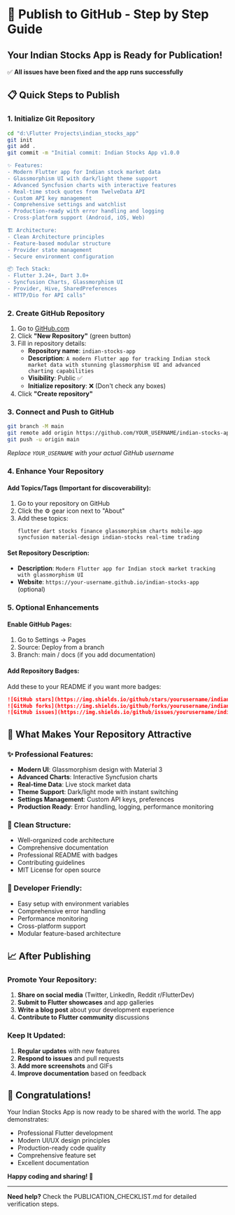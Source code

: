 # 🚀 Publish to GitHub - Step by Step Guide

## Your Indian Stocks App is Ready for Publication! 

✅ **All issues have been fixed and the app runs successfully**

## 📋 Quick Steps to Publish

### 1. Initialize Git Repository
```bash
cd "d:\Flutter Projects\indian_stocks_app"
git init
git add .
git commit -m "Initial commit: Indian Stocks App v1.0.0

✨ Features:
- Modern Flutter app for Indian stock market data
- Glassmorphism UI with dark/light theme support
- Advanced Syncfusion charts with interactive features
- Real-time stock quotes from TwelveData API
- Custom API key management
- Comprehensive settings and watchlist
- Production-ready with error handling and logging
- Cross-platform support (Android, iOS, Web)

🏗️ Architecture:
- Clean Architecture principles
- Feature-based modular structure
- Provider state management
- Secure environment configuration

📦 Tech Stack:
- Flutter 3.24+, Dart 3.0+
- Syncfusion Charts, Glassmorphism UI
- Provider, Hive, SharedPreferences
- HTTP/Dio for API calls"
```

### 2. Create GitHub Repository
1. Go to [GitHub.com](https://github.com)
2. Click **"New Repository"** (green button)
3. Fill in repository details:
   - **Repository name**: `indian-stocks-app`
   - **Description**: `A modern Flutter app for tracking Indian stock market data with stunning glassmorphism UI and advanced charting capabilities`
   - **Visibility**: Public ✅
   - **Initialize repository**: ❌ (Don't check any boxes)
4. Click **"Create repository"**

### 3. Connect and Push to GitHub
```bash
git branch -M main
git remote add origin https://github.com/YOUR_USERNAME/indian-stocks-app.git
git push -u origin main
```
*Replace `YOUR_USERNAME` with your actual GitHub username*

### 4. Enhance Your Repository

#### Add Topics/Tags (Important for discoverability):
1. Go to your repository on GitHub
2. Click the ⚙️ gear icon next to "About"
3. Add these topics:
   ```
   flutter dart stocks finance glassmorphism charts mobile-app 
   syncfusion material-design indian-stocks real-time trading
   ```

#### Set Repository Description:
- **Description**: `Modern Flutter app for Indian stock market tracking with glassmorphism UI`
- **Website**: `https://your-username.github.io/indian-stocks-app` (optional)

### 5. Optional Enhancements

#### Enable GitHub Pages:
1. Go to Settings → Pages
2. Source: Deploy from a branch
3. Branch: main / docs (if you add documentation)

#### Add Repository Badges:
Add these to your README if you want more badges:
```markdown
![GitHub stars](https://img.shields.io/github/stars/yourusername/indian-stocks-app)
![GitHub forks](https://img.shields.io/github/forks/yourusername/indian-stocks-app)
![GitHub issues](https://img.shields.io/github/issues/yourusername/indian-stocks-app)
```

## 🎯 What Makes Your Repository Attractive

### ✨ Professional Features:
- **Modern UI**: Glassmorphism design with Material 3
- **Advanced Charts**: Interactive Syncfusion charts
- **Real-time Data**: Live stock market data
- **Theme Support**: Dark/light mode with instant switching
- **Settings Management**: Custom API keys, preferences
- **Production Ready**: Error handling, logging, performance monitoring

### 📁 Clean Structure:
- Well-organized code architecture
- Comprehensive documentation
- Professional README with badges
- Contributing guidelines
- MIT License for open source

### 🔧 Developer Friendly:
- Easy setup with environment variables
- Comprehensive error handling
- Performance monitoring
- Cross-platform support
- Modular feature-based architecture

## 📈 After Publishing

### Promote Your Repository:
1. **Share on social media** (Twitter, LinkedIn, Reddit r/FlutterDev)
2. **Submit to Flutter showcases** and app galleries
3. **Write a blog post** about your development experience
4. **Contribute to Flutter community** discussions

### Keep It Updated:
1. **Regular updates** with new features
2. **Respond to issues** and pull requests
3. **Add more screenshots** and GIFs
4. **Improve documentation** based on feedback

## 🎉 Congratulations!

Your Indian Stocks App is now ready to be shared with the world. The app demonstrates:
- Professional Flutter development
- Modern UI/UX design principles
- Production-ready code quality
- Comprehensive feature set
- Excellent documentation

**Happy coding and sharing! 🚀**

---

**Need help?** Check the PUBLICATION_CHECKLIST.md for detailed verification steps.
